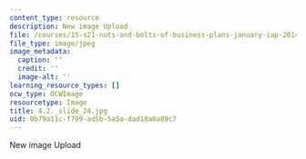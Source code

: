 ```yaml
---
content_type: resource
description: New image Upload
file: /courses/15-s21-nuts-and-bolts-of-business-plans-january-iap-2014/0b79a11cf799ad5b5a5adad18a0a89c7_4.2._slide_24.jpg
file_type: image/jpeg
image_metadata:
  caption: ''
  credit: ''
  image-alt: ''
learning_resource_types: []
ocw_type: OCWImage
resourcetype: Image
title: 4.2._slide_24.jpg
uid: 0b79a11c-f799-ad5b-5a5a-dad18a0a89c7
---
```

New image Upload